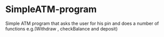 # SimpleATM-program
Simple ATM program that asks the user for his pin and does a number of functions e.g.(Withdraw , checkBalance and deposit)
